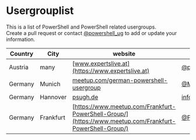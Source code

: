# Usergrouplist
This is a list of PowerShell and PowerShell related usergroups.  
Create a pull request or contact [@powershell_ug](https://twitter.com/powershell_ug) to add or update your information.

| Country   | City  | website   | contact   |
| ----      | ----- | ------    | -----     |
| Austria   | many  | [www.expertslive.at](https://www.expertslive.at)  | [@pwahlmueller](https://twitter.com/pwahlmueller) |
| Germany   | Munich    | [meetup.com/german-powershell-usergroup](https://www.meetup.com/German-PowerShell-Usergroup/)   | [@MarkWarneke](https://twitter.com/MarkWarneke)   |  
| Germany   | Hannover  | [psugh.de](https://psugh.de)    | [info@psugh.de](mailto:info@psugh.de)   |
| Germany   | Frankfurt | [https://www.meetup.com/Frankfurt-PowerShell-Group/](https://www.meetup.com/Frankfurt-PowerShell-Group/)  | [@PSUGFRA](https://twitter.com/PSUGFRA)   |

